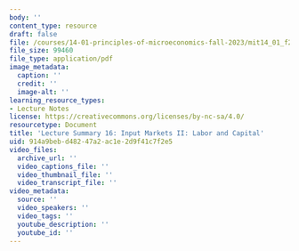 ```yaml
---
body: ''
content_type: resource
draft: false
file: /courses/14-01-principles-of-microeconomics-fall-2023/mit14_01_f23_lec16.pdf
file_size: 99460
file_type: application/pdf
image_metadata:
  caption: ''
  credit: ''
  image-alt: ''
learning_resource_types:
- Lecture Notes
license: https://creativecommons.org/licenses/by-nc-sa/4.0/
resourcetype: Document
title: 'Lecture Summary 16: Input Markets II: Labor and Capital'
uid: 914a9beb-d482-47a2-ac1e-2d9f41c7f2e5
video_files:
  archive_url: ''
  video_captions_file: ''
  video_thumbnail_file: ''
  video_transcript_file: ''
video_metadata:
  source: ''
  video_speakers: ''
  video_tags: ''
  youtube_description: ''
  youtube_id: ''
---
```

